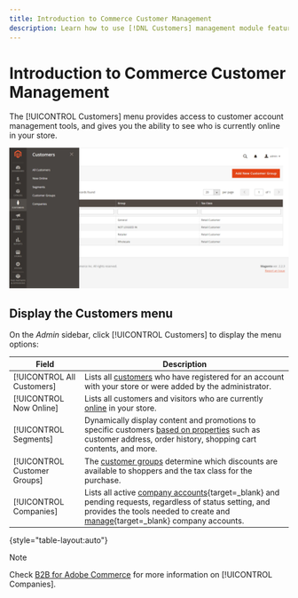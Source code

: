 ```yaml
---
title: Introduction to Commerce Customer Management
description: Learn how to use [!DNL Customers] management module features to manage customers in your store.
---
```


# Introduction to Commerce Customer Management

The [!UICONTROL Customers] menu provides access to customer account management tools, and gives you the ability to see who is currently online in your store.

![Customers menu](assets/admin-menu-customers.png)

## Display the Customers menu

On the _Admin_ sidebar, click [!UICONTROL Customers] to display the menu options:

| Field | Description |
|---|---|
| [!UICONTROL All Customers] | Lists all [customers](../customers/customers-all.md) who have registered for an account with your store or were added by the administrator. |
| [!UICONTROL Now Online] | Lists all customers and visitors who are currently [online](../customers/now-online.md) in your store. |
| [!UICONTROL Segments] | Dynamically display content and promotions to specific customers [based on properties](../customers/customer-segments.md) such as customer address, order history, shopping cart contents, and more. |
| [!UICONTROL Customer Groups] | The [customer groups](../customers/customer-groups.md) determine which discounts are available to shoppers and the tax class for the purchase. |
| [!UICONTROL Companies] | Lists all active [company accounts](../b2b/account-companies.md){target=_blank} and pending requests, regardless of status setting, and provides the tools needed to create and [manage](../b2b/account-company-manage.md){target=_blank} company accounts. |

{style="table-layout:auto"}

>[!NOTE]
>
> Check [B2B for Adobe Commerce](../b2b/introduction.md) for more information on [!UICONTROL Companies].
